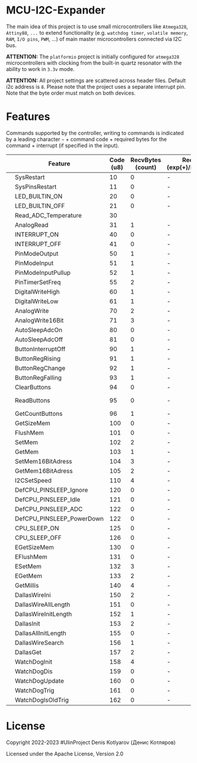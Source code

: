 # MCU-I2C-Expander

The main idea of this project is to use small microcontrollers like `Atmega328`, `Attiny88`, `...` to extend functionality (e.g. `watchdog timer`, `volatile memory`, `RAM`, `I/O pins`, `PWM`, ...) of main master microcontrollers connected via I2C bus.

<b>ATTENTION:</b> The `platformio` project is initially configured for `atmega328` microcontrollers with clocking from the built-in quartz resonator with the ability to work in `3.3v` mode.

<b>ATTENTION:</b> All project settings are scattered across header files. Default i2c address is `8`. Please note that the project uses a separate interrupt pin. Note that the byte order must match on both devices.

# Features

Commands supported by the controller, writing to commands is indicated by a leading character `~` + command code + required bytes for the command + interrupt (if specified in the input).

| | Feature | Code (u8) | RecvBytes (count) | RecvInt (exp(+)/ignore(-)) | SendBytes(count) | SendInt(exp(+)/ignore(-)) |
|-| -------- | --- |            - | - | - | - |
| |SysRestart| 10|              0 | - | 0 |!+ |
| |SysPinsRestart| 11|          0 | - | 0 | + |
| |LED_BUILTIN_ON| 20|          0 | - | 0 | + |
| |LED_BUILTIN_OFF| 21|         0 | - | 0 | + |
| |Read_ADC_Temperature| 30|    
| |AnalogRead| 31|              1 | - | 2 | + |
| |INTERRUPT_ON| 40|            0 | - | 0 | + |
| |INTERRUPT_OFF| 41|           0 | - | 0 | - |
| |PinModeOutput| 50|           1 | - | 0 | + |
| |PinModeInput| 51|            1 | - | 0 | + |
| |PinModeInputPullup| 52|      1 | - | 0 | + |
| |PinTimerSetFreq| 55|         2 | - | 0 | + |
| |DigitalWriteHigh| 60|        1 | - | 0 | + |
| |DigitalWriteLow| 61|         1 | - | 0 | + |
| |AnalogWrite| 70|             2 | - | 0 | + |
| |AnalogWrite16Bit| 71|        3 | - | 0 | + |
| |AutoSleepAdcOn| 80|          0 | - | 0 | + |
| |AutoSleepAdcOff| 81|         0 | - | 0 | + |
| |ButtonInterruptOff| 90|      1 | - | 0 | + |
| |ButtonRegRising| 91|         1 | - | 0 | + |
| |ButtonRegChange| 92|         1 | - | 0 | + |
| |ButtonRegFalling| 93|        1 | - | 0 | + |
| |ClearButtons| 94|            0 | - | 0 | + |
| |ReadButtons| 95|             0 | - | 0 or array (num+count) | + |
| |GetCountButtons| 96|         1 | - | 0 | + |
| |GetSizeMem| 100|             0 | - | 2 | + |
| |FlushMem| 101|                0 | - | 0 | + |
| |SetMem| 102|                  2 | - | 0 | + |
| |GetMem| 103|                  1 | - | 1 | + |
| |SetMem16BitAdress| 104|       3 | - | 0 | + |
| |GetMem16BitAdress| 105|       2 | - | 1 | + |
| |I2CSetSpeed| 110|             4 | - | 0 | + |
| |DefCPU_PINSLEEP_Ignore| 120|  0 | - | 0 | + |
| |DefCPU_PINSLEEP_Idle| 121|    0 | - | 0 | + |
| |DefCPU_PINSLEEP_ADC| 122|     0 | - | 0 | + |
| |DefCPU_PINSLEEP_PowerDown| 122| 0 | - | 0 | + |
| |CPU_SLEEP_ON| 125|            0 | - | 0 | + |
| |CPU_SLEEP_OFF| 126|           0 | - | 0 | + |
| |EGetSizeMem| 130|            0 | - | 2 | + |
| |EFlushMem| 131|              0 | - | 0 | + |
| |ESetMem| 132|                3 | - | 0 | + |
| |EGetMem| 133|                2 | - | 1 | + |
| |GetMillis| 140|              4 | - | 0 | + |
| |DallasWireIni| 150|          2 | - | 1 | + |
| |DallasWireAllLength| 151|    0 | - | 1 | + |
| |DallasWireInitLength| 152|   1 | - | 0 | + |
| |DallasInit| 153|             2 | - | 1 | + |
| |DallasAllInitLength| 155|    0 | - | 1 | + |
| |DallasWireSearch| 156|       1 | - | 1 | + |
| |DallasGet| 157|              2 | - | 4 | + |
| |WatchDogInit| 158|           4 | - | 0 | + |
| |WatchDogDis| 159|            0 | - | 0 | + |
| |WatchDogUpdate| 160|         0 | - | 0 | + |
| |WatchDogTrig| 161|           0 | - | 0 | + |
| |WatchDogIsOldTrig| 162|      0 | - | 1 | + |

# License

Copyright 2022-2023 #UlinProject Denis Kotlyarov (Денис Котляров)

Licensed under the Apache License, Version 2.0

